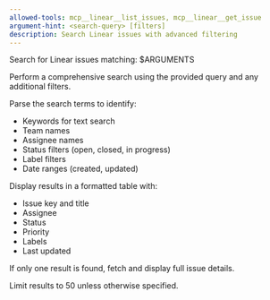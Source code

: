 ```yaml
---
allowed-tools: mcp__linear__list_issues, mcp__linear__get_issue
argument-hint: <search-query> [filters]
description: Search Linear issues with advanced filtering
---
```


Search for Linear issues matching: $ARGUMENTS

Perform a comprehensive search using the provided query and any additional filters.

Parse the search terms to identify:
- Keywords for text search
- Team names
- Assignee names
- Status filters (open, closed, in progress)
- Label filters
- Date ranges (created, updated)

Display results in a formatted table with:
- Issue key and title
- Assignee
- Status
- Priority
- Labels
- Last updated

If only one result is found, fetch and display full issue details.

Limit results to 50 unless otherwise specified.